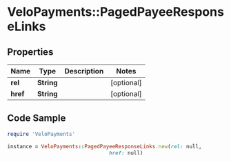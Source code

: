# VeloPayments::PagedPayeeResponseLinks

## Properties

Name | Type | Description | Notes
------------ | ------------- | ------------- | -------------
**rel** | **String** |  | [optional] 
**href** | **String** |  | [optional] 

## Code Sample

```ruby
require 'VeloPayments'

instance = VeloPayments::PagedPayeeResponseLinks.new(rel: null,
                                 href: null)
```


